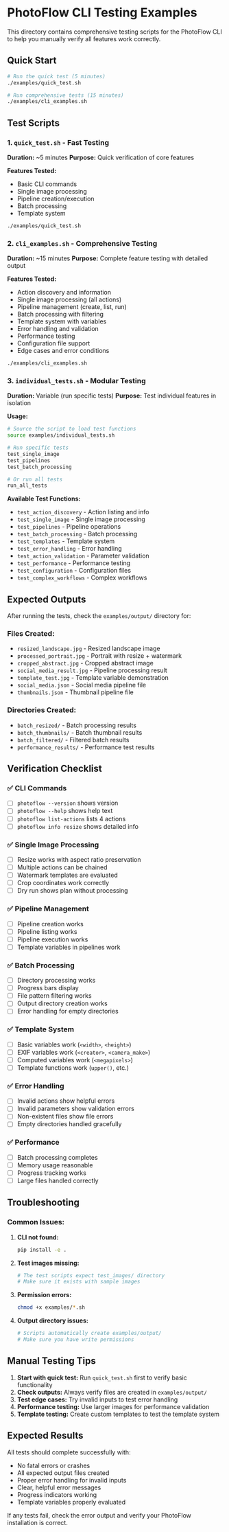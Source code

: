 # PhotoFlow CLI Testing Examples

This directory contains comprehensive testing scripts for the PhotoFlow CLI to help you manually verify all features work correctly.

## Quick Start

```bash
# Run the quick test (5 minutes)
./examples/quick_test.sh

# Run comprehensive tests (15 minutes)
./examples/cli_examples.sh
```

## Test Scripts

### 1. `quick_test.sh` - Fast Testing
**Duration:** ~5 minutes
**Purpose:** Quick verification of core features

**Features Tested:**
- Basic CLI commands
- Single image processing
- Pipeline creation/execution
- Batch processing
- Template system

```bash
./examples/quick_test.sh
```

### 2. `cli_examples.sh` - Comprehensive Testing
**Duration:** ~15 minutes
**Purpose:** Complete feature testing with detailed output

**Features Tested:**
- Action discovery and information
- Single image processing (all actions)
- Pipeline management (create, list, run)
- Batch processing with filtering
- Template system with variables
- Error handling and validation
- Performance testing
- Configuration file support
- Edge cases and error conditions

```bash
./examples/cli_examples.sh
```

### 3. `individual_tests.sh` - Modular Testing
**Duration:** Variable (run specific tests)
**Purpose:** Test individual features in isolation

**Usage:**
```bash
# Source the script to load test functions
source examples/individual_tests.sh

# Run specific tests
test_single_image
test_pipelines
test_batch_processing

# Or run all tests
run_all_tests
```

**Available Test Functions:**
- `test_action_discovery` - Action listing and info
- `test_single_image` - Single image processing
- `test_pipelines` - Pipeline operations
- `test_batch_processing` - Batch processing
- `test_templates` - Template system
- `test_error_handling` - Error handling
- `test_action_validation` - Parameter validation
- `test_performance` - Performance testing
- `test_configuration` - Configuration files
- `test_complex_workflows` - Complex workflows

## Expected Outputs

After running the tests, check the `examples/output/` directory for:

### Files Created:
- `resized_landscape.jpg` - Resized landscape image
- `processed_portrait.jpg` - Portrait with resize + watermark
- `cropped_abstract.jpg` - Cropped abstract image
- `social_media_result.jpg` - Pipeline processing result
- `template_test.jpg` - Template variable demonstration
- `social_media.json` - Social media pipeline file
- `thumbnails.json` - Thumbnail pipeline file

### Directories Created:
- `batch_resized/` - Batch processing results
- `batch_thumbnails/` - Batch thumbnail results
- `batch_filtered/` - Filtered batch results
- `performance_results/` - Performance test results

## Verification Checklist

### ✅ CLI Commands
- [ ] `photoflow --version` shows version
- [ ] `photoflow --help` shows help text
- [ ] `photoflow list-actions` lists 4 actions
- [ ] `photoflow info resize` shows detailed info

### ✅ Single Image Processing
- [ ] Resize works with aspect ratio preservation
- [ ] Multiple actions can be chained
- [ ] Watermark templates are evaluated
- [ ] Crop coordinates work correctly
- [ ] Dry run shows plan without processing

### ✅ Pipeline Management
- [ ] Pipeline creation works
- [ ] Pipeline listing works
- [ ] Pipeline execution works
- [ ] Template variables in pipelines work

### ✅ Batch Processing
- [ ] Directory processing works
- [ ] Progress bars display
- [ ] File pattern filtering works
- [ ] Output directory creation works
- [ ] Error handling for empty directories

### ✅ Template System
- [ ] Basic variables work (`<width>`, `<height>`)
- [ ] EXIF variables work (`<creator>`, `<camera_make>`)
- [ ] Computed variables work (`<megapixels>`)
- [ ] Template functions work (`upper()`, etc.)

### ✅ Error Handling
- [ ] Invalid actions show helpful errors
- [ ] Invalid parameters show validation errors
- [ ] Non-existent files show file errors
- [ ] Empty directories handled gracefully

### ✅ Performance
- [ ] Batch processing completes
- [ ] Memory usage reasonable
- [ ] Progress tracking works
- [ ] Large files handled correctly

## Troubleshooting

### Common Issues:

1. **CLI not found:**
   ```bash
   pip install -e .
   ```

2. **Test images missing:**
   ```bash
   # The test scripts expect test_images/ directory
   # Make sure it exists with sample images
   ```

3. **Permission errors:**
   ```bash
   chmod +x examples/*.sh
   ```

4. **Output directory issues:**
   ```bash
   # Scripts automatically create examples/output/
   # Make sure you have write permissions
   ```

## Manual Testing Tips

1. **Start with quick test:** Run `quick_test.sh` first to verify basic functionality
2. **Check outputs:** Always verify files are created in `examples/output/`
3. **Test edge cases:** Try invalid inputs to test error handling
4. **Performance testing:** Use larger images for performance validation
5. **Template testing:** Create custom templates to test the template system

## Expected Results

All tests should complete successfully with:
- No fatal errors or crashes
- All expected output files created
- Proper error handling for invalid inputs
- Clear, helpful error messages
- Progress indicators working
- Template variables properly evaluated

If any tests fail, check the error output and verify your PhotoFlow installation is correct.
